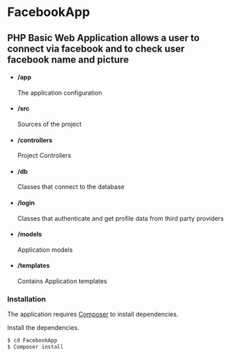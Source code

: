 # FacebookApp
PHP Basic Web Application allows a user to connect via facebook and to check user facebook name and picture
------
* #### /app  
    The application configuration
* #### /src            
    Sources of the project
* #### /controllers   
    Project Controllers
* #### /db            
    Classes that connect to the database
* #### /login         
    Classes that authenticate and get profile data from third party providers
* #### /models        
    Application models
* #### /templates     
    Contains Application templates
    
    
###  Installation

The application requires [Composer](https://getcomposer.org/) to install dependencies.

Install the dependencies.

```sh
$ cd FacebookApp
$ Composer install
```
